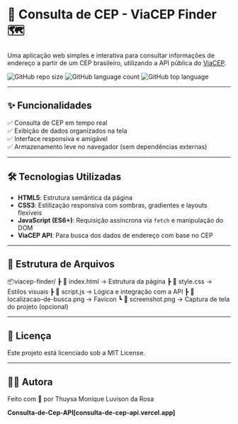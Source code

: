 # 📍 Consulta de CEP - ViaCEP Finder 🗺️

Uma aplicação web simples e interativa para consultar informações de endereço a partir de um CEP brasileiro, utilizando a API pública do [ViaCEP](https://viacep.com.br).

![GitHub repo size](https://img.shields.io/github/repo-size/SEU_USUARIO/viacep-finder)
![GitHub language count](https://img.shields.io/github/languages/count/SEU_USUARIO/viacep-finder)
![GitHub top language](https://img.shields.io/github/languages/top/SEU_USUARIO/viacep-finder)

---

## ✨ Funcionalidades

✅ Consulta de CEP em tempo real  
✅ Exibição de dados organizados na tela  
✅ Interface responsiva e amigável  
✅ Armazenamento leve no navegador (sem dependências externas)  

---

## 🛠️ Tecnologias Utilizadas

- **HTML5**: Estrutura semântica da página
- **CSS3**: Estilização responsiva com sombras, gradientes e layouts flexíveis
- **JavaScript (ES6+)**: Requisição assíncrona via `fetch` e manipulação do DOM
- **ViaCEP API**: Para busca dos dados de endereço com base no CEP
  
---

## 📁 Estrutura de Arquivos

📦viacep-finder/
 ┣ 📄 index.html        → Estrutura da página
 ┣ 📄 style.css         → Estilos visuais
 ┣ 📄 script.js         → Lógica e integração com a API
 ┣ 📄 localizacao-de-busca.png → Favicon
 ┗ 📄 screenshot.png    → Captura de tela do projeto (opcional)
 
---

## 📄 Licença
Este projeto está licenciado sob a MIT License.

---

## 👩‍💻 Autora

Feito com 💜 por Thuysa Monique Luvison da Rosa

**Consulta-de-Cep-API[consulta-de-cep-api.vercel.app]**
